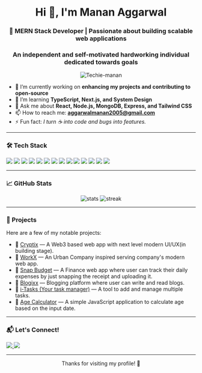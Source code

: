 <h1 align="center">Hi 👋, I'm Manan Aggarwal</h1>
<h3 align="center">🚀 MERN Stack Developer | Passionate about building scalable web applications</h3>
<h3 align="center"> An independent and self-motivated hardworking individual dedicated towards goals </h3>

<p align="center">
  <img src="https://komarev.com/ghpvc/?username=Techie-manan&label=Profile%20views&color=0e75b6&style=flat" alt="Techie-manan" />
</p>

- 🔭 I’m currently working on **enhancing my projects and contributing to open-source**
- 🌱 I’m learning **TypeScript, Next.js, and System Design**
- 💬 Ask me about **React, Node.js, MongoDB, Express, and Tailwind CSS**
- 📫 How to reach me: **aggarwalmanan2005@gmail.com**
- ⚡ Fun fact: *I turn ☕ into code and bugs into features.*

---

### 🛠️ Tech Stack
<p align="left">
  <img src="https://img.shields.io/badge/HTML5-e34c26?style=for-the-badge&logo=html5&logoColor=white" />
  <img src="https://img.shields.io/badge/CSS3-264de4?style=for-the-badge&logo=css3&logoColor=white" />
  <img src="https://img.shields.io/badge/JavaScript-F7DF1E?style=for-the-badge&logo=javascript&logoColor=black" />
  <img src="https://img.shields.io/badge/React-61DAFB?style=for-the-badge&logo=react&logoColor=black" />
  <img src="https://img.shields.io/badge/Redux-764abc?style=for-the-badge&logo=redux&logoColor=white" />
  <img src="https://img.shields.io/badge/TailwindCSS-38b2ac?style=for-the-badge&logo=tailwind-css&logoColor=white" />
  <img src="https://img.shields.io/badge/Node.js-339933?style=for-the-badge&logo=nodedotjs&logoColor=white" />
  <img src="https://img.shields.io/badge/Express.js-000000?style=for-the-badge&logo=express&logoColor=white" />
  <img src="https://img.shields.io/badge/MongoDB-4ea94b?style=for-the-badge&logo=mongodb&logoColor=white" />
  <img src="https://img.shields.io/badge/Mongoose-880000?style=for-the-badge&logo=mongoose&logoColor=white" />
  <img src="https://img.shields.io/badge/Git-F05032?style=for-the-badge&logo=git&logoColor=white" />
  <img src="https://img.shields.io/badge/GitHub-181717?style=for-the-badge&logo=github&logoColor=white" />
  <img src="https://img.shields.io/badge/Postman-ff6c37?style=for-the-badge&logo=postman&logoColor=white" />
  <img src="https://img.shields.io/badge/VSCode-0078d7?style=for-the-badge&logo=visual-studio-code&logoColor=white" />
</p>

---

### 📈 GitHub Stats
<p align="center">
  <img src="https://github-readme-stats.vercel.app/api?username=Techie-manan&show_icons=true&theme=radical" alt="stats" />
  <img src="https://github-readme-streak-stats.herokuapp.com/?user=Techie-manan&theme=radical" alt="streak" />
</p>

---

### 📌 Projects
Here are a few of my notable projects:

- 🔗 [Cryptix](https://github.com/Techie-manan/Cryptix) — A Web3 based web app with next level modern UI/UX(in building stage).
- 🔗 [WorkX](https://github.com/Techie-manan/WorkX) — An Urban Company inspired serving company's modern web app.
- 🔗 [Snap Budget](https://github.com/Techie-manan/SnapBudget) — A Finance web app where user can track their daily expenses by just snapping the receipt and uploading it.
- 🔗 [Blogixx](https://github.com/Techie-manan/Blogixx) — Blogging platform where user can write and read blogs.
- 🔗 [i-Tasks (Your task manager)](https://github.com/Techie-manan/i-Tasks) — A tool to add and manage multiple tasks.
- 🔗 [Age Calculator](https://github.com/Techie-manan/Age-Calculator) — A simple JavaScript application to calculate age based on the input date.

---

### 📬 Let's Connect!
<p align="left">
  <a href="https://www.linkedin.com/in/manan-aggarwal-3572a3327" target="_blank">
    <img src="https://img.shields.io/badge/LinkedIn-%230077B5.svg?style=for-the-badge&logo=linkedin&logoColor=white" />
  </a>
  <a href="mailto:aggarwalmanan2005@gmail.com" target="_blank">
    <img src="https://img.shields.io/badge/Gmail-D14836?style=for-the-badge&logo=gmail&logoColor=white" />
  </a>
</p>

---

<p align="center">Thanks for visiting my profile! 🙌</p>
